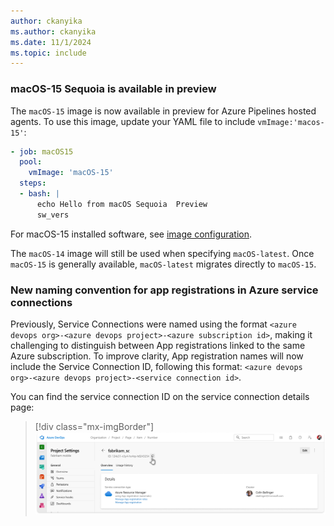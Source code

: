 ```yaml
---
author: ckanyika
ms.author: ckanyika
ms.date: 11/1/2024
ms.topic: include
---
```


### macOS-15 Sequoia  is available in preview

The `macOS-15` image is now available in preview for Azure Pipelines hosted agents. To use this image, update your YAML file to include `vmImage:'macos-15'`:  

```yaml
- job: macOS15
  pool:
    vmImage: 'macOS-15'
  steps:
  - bash: |
      echo Hello from macOS Sequoia  Preview
      sw_vers
```

For macOS-15 installed software, see [image configuration](https://github.com/actions/runner-images/blob/main/images/macos/macos-15-Readme.md).

The `macOS-14` image will still be used when specifying `macOS-latest`. Once `macOS-15` is generally available, `macOS-latest` migrates directly to `macOS-15`.


### New naming convention for app registrations in Azure service connections

Previously, Service Connections were named using the format `<azure devops org>-<azure devops project>-<azure subscription id>`, making it challenging to distinguish between App registrations linked to the same Azure subscription. To improve clarity, App registration names will now include the Service Connection ID, following this format: `<azure devops org>-<azure devops project>-<service connection id>`.

You can find the service connection ID on the service connection details page:

> [!div class="mx-imgBorder"]
> ![Screenshot of service connection details page.](../../media/247-pipelines-01.png "Screenshot of service connection details page")


